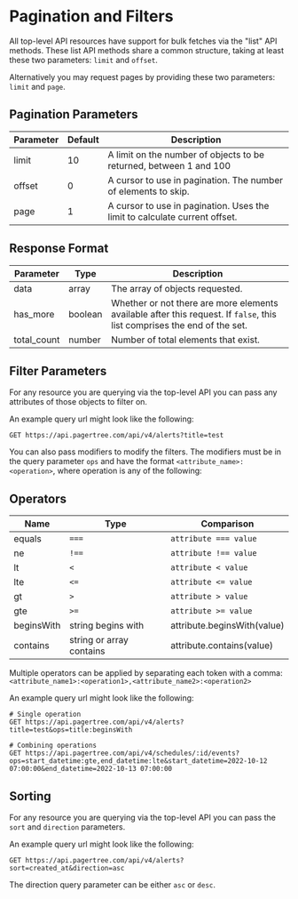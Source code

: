 # Pagination and Filters

All top-level API resources have support for bulk fetches via the "list" API methods. These list API methods share a common structure, taking at least these two parameters: `limit` and `offset`.

Alternatively you may request pages by providing these two parameters: `limit` and `page`.

## Pagination Parameters

| Parameter | Default | Description                                                                |
| --------- | ------- | -------------------------------------------------------------------------- |
| limit     | 10      | A limit on the number of objects to be returned, between 1 and 100         |
| offset    | 0       | A cursor to use in pagination. The number of elements to skip.             |
| page      | 1       | A cursor to use in pagination. Uses the limit to calculate current offset. |

## Response Format <a href="#response-format" id="response-format"></a>

| Parameter    | Type    | Description                                                                                                              |
| ------------ | ------- | ------------------------------------------------------------------------------------------------------------------------ |
| data         | array   | The array of objects requested.                                                                                          |
| has\_more    | boolean | Whether or not there are more elements available after this request. If `false`, this list comprises the end of the set. |
| total\_count | number  | Number of total elements that exist.                                                                                     |

## Filter Parameters <a href="#filter-parameters" id="filter-parameters"></a>

For any resource you are querying via the top-level API you can pass any attributes of those objects to filter on.

An example query url might look like the following:

```
GET https://api.pagertree.com/api/v4/alerts?title=test
```

You can also pass modifiers to modify the filters. The modifiers must be in the query parameter `ops` and have the format `<attribute_name>:<operation>`, where operation is any of the following:

## Operators <a href="#operators" id="operators"></a>

| Name       | Type                     | Comparison                  |
| ---------- | ------------------------ | --------------------------- |
| equals     | `===`                      | `attribute === value`         |
| ne         | `!==`                      | `attribute !== value`         |
| lt         | `<`                        | `attribute < value`           |
| lte        | `<=`                       | `attribute <= value`          |
| gt         | `>`                        | `attribute > value`           |
| gte        | `>=`                       | `attribute >= value`          |
| beginsWith | string begins with       | attribute.beginsWith(value) |
| contains   | string or array contains | attribute.contains(value)   |

Multiple operators can be applied by separating each token with a comma: `<attribute_name1>:<operation1>,<attribute_name2>:<operation2>`

An example query url might look like the following:

```
# Single operation
GET https://api.pagertree.com/api/v4/alerts?title=test&ops=title:beginsWith

# Combining operations
GET https://api.pagertree.com/api/v4/schedules/:id/events?ops=start_datetime:gte,end_datetime:lte&start_datetime=2022-10-12 07:00:00&end_datetime=2022-10-13 07:00:00
```

## Sorting <a href="#sorting" id="sorting"></a>

For any resource you are querying via the top-level API you can pass the `sort` and `direction` parameters.

An example query url might look like the following:

```
GET https://api.pagertree.com/api/v4/alerts?sort=created_at&direction=asc
```

The direction query parameter can be either `asc` or `desc`.
